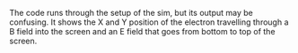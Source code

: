 The code runs through the setup of the sim, but its output may be confusing. It shows the X and Y position of the electron travelling through a B field into the screen and an E field that goes from bottom to top of the screen.
